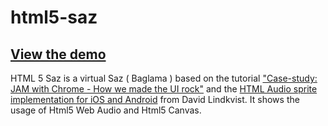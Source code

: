 html5-saz
=========
[View the demo](http://html5-saz.hp.af.cm/)
---
HTML 5 Saz is a virtual Saz ( Baglama ) based on the tutorial ["Case-study: JAM with Chrome - How we made the UI rock"](http://www.html5rocks.com/en/tutorials/casestudies/jamwithchrome-interaction/) and the [HTML Audio sprite implementation for iOS and Android](https://github.com/14islands/AudioSprite) from David Lindkvist. It shows the usage of Html5 Web Audio and Html5 Canvas.